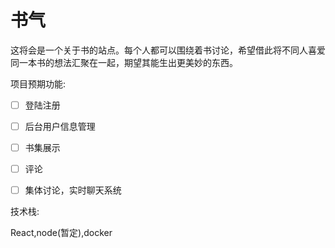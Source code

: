 # 书气

这将会是一个关于书的站点。每个人都可以围绕着书讨论，希望借此将不同人喜爱同一本书的想法汇聚在一起，期望其能生出更美妙的东西。

项目预期功能:

- [ ] 登陆注册
- [ ] 后台用户信息管理
- [ ] 书集展示
- [ ] 评论
- [ ] 集体讨论，实时聊天系统


技术栈:

React,node(暂定),docker
